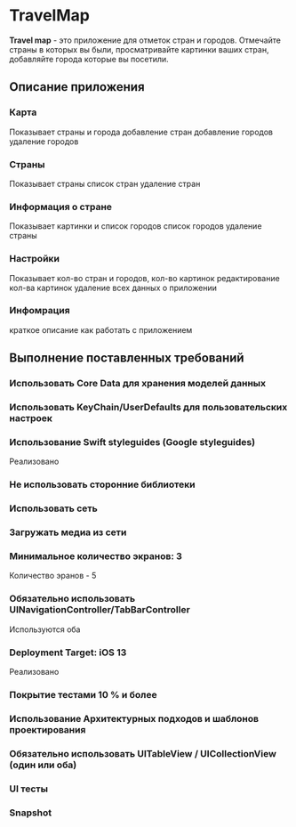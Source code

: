# TravelMap

**Travel map** - это приложение для отметок стран и городов. Отмечайте страны в которых вы были, просматривайте картинки ваших стран, добавляйте города которые вы посетили.

## Описание приложения
### Карта
Показывает страны и города
добавление стран
добавление городов
удаление городов
### Страны
Показывает страны
список стран
удаление стран
### Информация о стране
Показывает картинки и список городов
список городов
удаление страны
### Настройки
Показывает кол-во стран и городов, кол-во картинок
редактирование кол-ва картинок
удаление всех данных
о приложении
### Инфомрация
краткое описание как работать с приложением

## Выполнение поставленных требований
### Использовать Core Data для хранения моделей данных

### Использовать KeyChain/UserDefaults для пользовательских настроек

### Использование Swift styleguides (Google styleguides)
Реализовано
### Не использовать сторонние библиотеки

### Использовать сеть 

### Загружать медиа из сети

### Минимальное количество экранов: 3
Количество эранов - 5
### Обязательно использовать UINavigationController/TabBarController
Используются оба
### Deployment Target: iOS 13
Реализовано
### Покрытие тестами 10 % и более

### Использование Архитектурных подходов и шаблонов проектирования

### Обязательно использовать UITableView / UICollectionView (один или оба)

### UI тесты

### Snapshot
